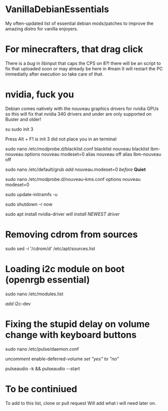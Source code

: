 # VanillaDebianEssentials
My often-updated list of essential debian mods/patches to improve the amazing distro for vanilla enjoyers.

# For minecrafters, that drag click
There is a *bug* in libinput that caps the CPS on 8?! there will be an script to fix that uploaded soon or may already be here in #main
It will restart the PC immediatly after execution so take care of that.

# nvidia, fuck you
Debian comes natively with the nouveau graphics drivers for nvidia GPUs so this will fix that
nvidia 340 drivers and under are only supported on Buster and older!

su
sudo init 3

Press Alt + F1 is init 3 did not place you in an terminal

sudo nano /etc/modprobe.d/blacklist.conf
blacklist nouveau
blacklist lbm-nouveau
options nouveau modeset=0
alias nouveau off
alias lbm-nouveau off

sudo nano /etc/default/grub
*add*  nouveau.modeset=0  *before*  **Quiet**

sudo nano /etc/modprobe.d/nouveau-kms.conf
options nouveau modeset=0

sudo update-initramfs -u

sudo shutdown -r now

sudo apt install nvidia-driver *will install NEWEST driver*

# Removing cdrom from sources
sudo sed -i '/cdrom/d' /etc/apt/sources.list

# Loading i2c module on boot (openrgb essential)
sudo nano /etc/modules.list

*add*  i2c-dev

# Fixing the stupid delay on volume change with keyboard buttons
sudo nano /etc/pulse/daemon.conf

*uncomment*  enable-deferred-volume  *set "yes" to "no"*

pulseaudio -k && pulseaudio --start

# To be continiued
To add to this list, clone or pull request
Will add what i will need later on.
